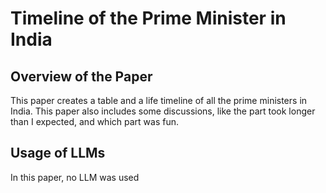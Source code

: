 # Timeline of the Prime Minister in India

## Overview of the Paper
This paper creates a table and a life timeline of all the prime ministers in India. This paper also includes some discussions, like the part took longer than I expected, and which part was fun.

## Usage of LLMs
In this paper, no LLM was used